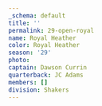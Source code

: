 ```yaml
---
_schema: default
title: ''
permalink: 29-open-royal
name: Royal Heather
color: Royal Heather
season: '29'
photo:
captain: Dawson Currin
quarterback: JC Adams
members: []
division: Shakers
---
```

